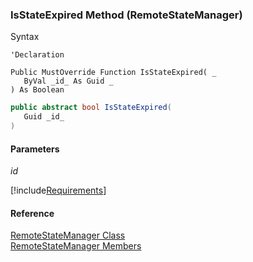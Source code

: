 ﻿### IsStateExpired Method (RemoteStateManager)

Syntax

```vbnet
'Declaration

Public MustOverride Function IsStateExpired( _
   ByVal _id_ As Guid _
) As Boolean
```

```csharp
public abstract bool IsStateExpired( 
   Guid _id_
)
```

#### Parameters

_id_

[!include[Requirements](../partials/requirements.md)]

#### Reference

[RemoteStateManager Class](FChoice.Common~FChoice.Common.State.RemoteStateManager.md)  
[RemoteStateManager Members](FChoice.Common~FChoice.Common.State.RemoteStateManager_members.md)